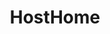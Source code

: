 ---
layout: project
title: "HostHome"
description: "Home Away From Home"
header-img: "img/home-bg.jpg"
category: HostHome
---